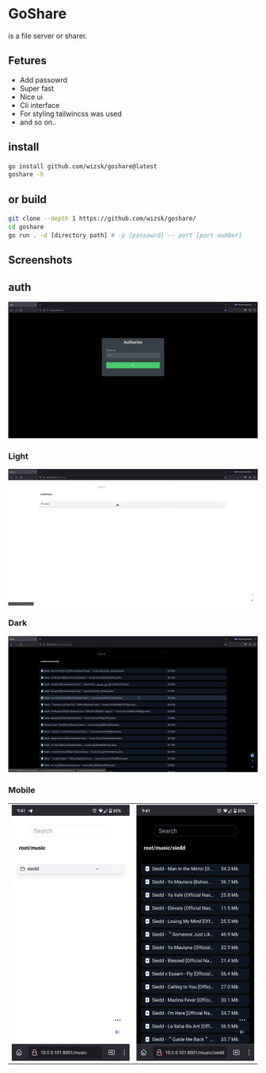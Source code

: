 # GoShare

is a file server or sharer.

## Fetures

- Add passowrd
- Super fast
- Nice ui
- Cli interface
- For styling tailwincss was used
- and so on..

## install
```bash
go install github.com/wizsk/goshare@latest
goshare -h
```

## or build

```bash
git clone --depth 1 https://github.com/wizsk/goshare/
cd goshare
go run . -d [directory path] # -p [passowrd] -- port [port number]
```

## Screenshots

## auth

![auth](/assets/ss/desktop-auth.png)

### Light

![light](/assets/ss/desktop-li.png)

### Dark

![dark](/assets/ss/desktop-da.png)

### Mobile

<table>
  <tr>
    <td> <img src="./assets/ss/m-li.png"  alt="1"></td>
    <td><img src="./assets/ss/m-da.png" alt="2"></td>
   </tr> 
  </tr>
</table>

